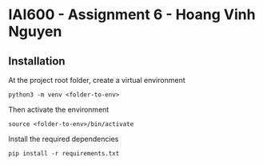 IAI600 - Assignment 6 - Hoang Vinh Nguyen
=========================================

## Installation
At the project root folder, create a virtual environment
```
python3 -m venv <folder-to-env>
```
Then activate the environment
```
source <folder-to-env>/bin/activate
```
Install the required dependencies
```
pip install -r requirements.txt
```